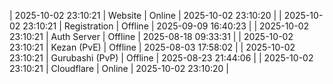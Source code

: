 | 2025-10-02 23:10:21 | Website | Online | 2025-10-02 23:10:20 |
| 2025-10-02 23:10:21 | Registration | Offline | 2025-09-09 16:40:23 |
| 2025-10-02 23:10:21 | Auth Server | Offline | 2025-08-18 09:33:31 |
| 2025-10-02 23:10:21 | Kezan (PvE) | Offline | 2025-08-03 17:58:02 |
| 2025-10-02 23:10:21 | Gurubashi (PvP) | Offline | 2025-08-23 21:44:06 |
| 2025-10-02 23:10:21 | Cloudflare | Online | 2025-10-02 23:10:20 |
